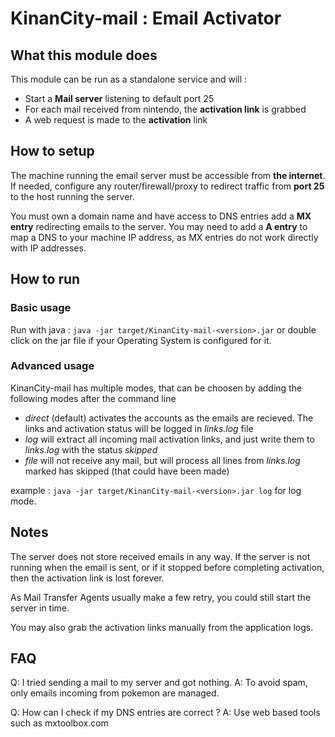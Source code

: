 # KinanCity-mail : Email Activator

## What this module does

This module can be run as a standalone service and will :

- Start a **Mail server** listening to default port 25
- For each mail received from nintendo, the **activation link** is grabbed
- A web request is made to the **activation** link

## How to setup

The machine running the email server must be accessible from **the internet**.
If needed, configure any router/firewall/proxy to redirect traffic from **port 25** to the host running the server.

You must own a domain name and have access to DNS entries
add a **MX entry** redirecting emails to the server.
You may need to add a **A entry** to map a DNS to your machine IP address, as MX entries do not work directly with IP addresses.

## How to run

### Basic usage

Run with java : `java -jar target/KinanCity-mail-<version>.jar` or double click on the jar file if your Operating System is configured for it.

### Advanced usage

KinanCity-mail has multiple modes, that can be choosen by adding the following modes after the command line

- *direct* (default) activates the accounts as the emails are recieved. The links and activation status will be logged in *links.log* file
- *log* will extract all incoming mail activation links, and just write them to *links.log* with the status *skipped*
- *file* will not receive any mail, but will process all lines from *links.log* marked has skipped (that could have been made)

example : `java -jar target/KinanCity-mail-<version>.jar log` for log mode.

## Notes

The server does not store received emails in any way. If the server is not running when the email is sent, or if it stopped before completing activation, then the activation link is lost forever.

As Mail Transfer Agents usually make a few retry, you could still start the server in time.

You may also grab the activation links manually from the application logs.

## FAQ

Q: I tried sending a mail to my server and got nothing.
A: To avoid spam, only emails incoming from pokemon are managed.

Q: How can I check if my DNS entries are correct ?
A: Use web based tools such as mxtoolbox.com
